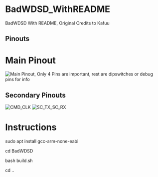 # BadWDSD_WithREADME
BadWDSD With README, Original Credits to Kafuu

## Pinouts 

# Main Pinout

![Main Pinout, Only 4 Pins are important, rest are dipswitches or debug pins for info](https://i.imgur.com/xw6f5FA.jpeg)

## Secondary Pinouts

![CMD_CLK](https://i.imgur.com/2gyw7on.jpeg)
![SC_TX_SC_RX](https://i.imgur.com/wmMCW19.jpeg)

# Instructions

sudo apt install gcc-arm-none-eabi

cd BadWDSD

bash build.sh

cd ..